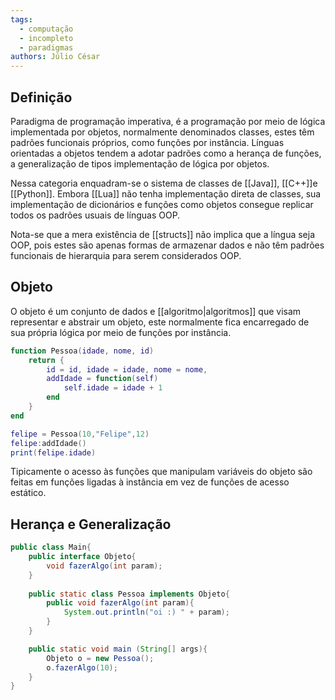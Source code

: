 ```yaml
---
tags:
  - computação
  - incompleto
  - paradigmas
authors: Júlio César
---
```

## Definição

Paradigma de programação imperativa, é a programação por meio de lógica implementada por objetos, normalmente denominados classes, estes têm padrões funcionais próprios, como funções por instância. Línguas orientadas a objetos tendem a adotar padrões como a herança de funções, a generalização de tipos implementação de lógica por objetos.

Nessa categoria enquadram-se o sistema de classes de [[Java]], [[C++]]e [[Python]]. Embora [[Lua]] não tenha implementação direta de classes, sua implementação de dicionários e funções como objetos consegue replicar todos os padrões usuais de línguas OOP.

Nota-se que a mera existência de [[structs]] não implica que a língua seja OOP, pois estes são apenas formas de armazenar dados e não têm padrões funcionais de hierarquia para serem considerados OOP.
## Objeto

O objeto é um conjunto de dados e [[algoritmo|algoritmos]] que visam representar e abstrair um objeto, este normalmente fica encarregado de sua própria lógica por meio de funções por instância.

```lua
function Pessoa(idade, nome, id)
	return {
		id = id, idade = idade, nome = nome,
		addIdade = function(self)
			self.idade = idade + 1
		end
	}
end

felipe = Pessoa(10,"Felipe",12)
felipe:addIdade()
print(felipe.idade)
```

Tipicamente o acesso às funções que manipulam variáveis do objeto são feitas em funções ligadas à instância em vez de funções de acesso estático.
## Herança e Generalização

```java
public class Main{
	public interface Objeto{
		void fazerAlgo(int param);
	}
	
	public static class Pessoa implements Objeto{
		public void fazerAlgo(int param){
			System.out.println("oi :) " + param);
		}
	}

	public static void main (String[] args){
		Objeto o = new Pessoa();
		o.fazerAlgo(10);
	}
}
```
